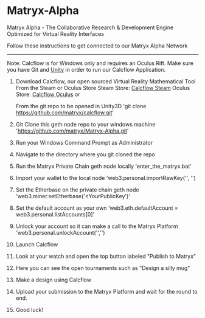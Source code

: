 # Matryx-Alpha
Matryx Alpha - The Collaborative Research &amp; Development Engine Optimized for Virtual Reality Interfaces

Follow these instructions to get connected to our Matryx Alpha Network

---

Note: Calcflow is for Windows only and requires an Oculus Rift.
Make sure you have Git and [Unity](https://unity3d.com/) in order to run our Calcflow Application.


1. Download Calcflow, our open sourced Virtual Reality Mathematical Tool
	From the Steam or Oculus Store
		Steam Store: [Calcflow Steam](http://store.steampowered.com/app/547280/Calcflow/)
		Oculus Store: [Calcflow Oculus](https://www.oculus.com/experiences/rift/1143046855744783/)
	or

	From the git repo to be opened in Unity3D
	'git clone https://github.com/matryx/calcflow.git'

2. Git Clone this geth node repo to your windows machine
	'https://github.com/matryx/Matryx-Alpha.git'

3. Run your Windows Command Prompt as Administrator

4. Navigate to the directory where you git cloned the repo

5. Run the Matryx Private Chain geth node locally
	'enter_the_matryx.bat'

6. Import your wallet to the local node	
	'web3.personal.importRawKey('<YourPrivateKey>', '<YourPassphrase>')
7. Set the Etherbase on the private chain geth node
	'web3.miner.setEtherbase('<YourPublicKey')'
8. Set the default account as your own
	'web3.eth.defaultAccount = web3.personal.listAccounts[0]'
9. Unlock your account so it can make a call to the Matryx Platform
	'web3.personal.unlockAccount('<YourPublicKey>','<YourPassphrase>')

10. Launch Calcflow
11. Look at your watch and open the top button labeled "Publish to Matryx"
12. Here you can see the open tournaments such as "Design a silly mug"
13. Make a design using Calcflow
14. Upload your submission to the Matryx Platform and wait for the round to end.
15. Good luck!



